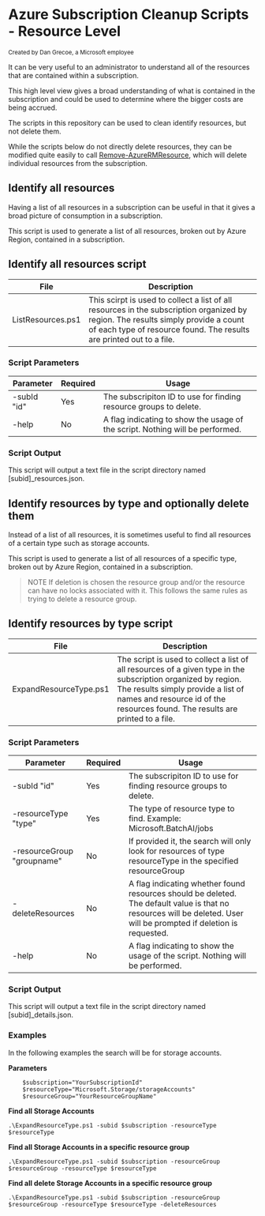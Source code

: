 # Azure Subscription Cleanup Scripts - Resource Level
<sup>Created by Dan Grecoe, a Microsoft employee</sup>

It can be very useful to an administrator to understand all of the resources that are contained within a subscription. 

This high level view gives a broad understanding of what is contained in the subscription and could be used to determine where the bigger costs are being accrued. 

The scripts in this repository can be used to clean identify resources, but not delete them.

While the scripts below do not directly delete resources, they can be modified quite easily to call [Remove-AzureRMResource](https://docs.microsoft.com/en-us/powershell/module/azurerm.resources/remove-azurermresource?view=azurermps-6.13.0), which will delete individual resources from the subscription.

## Identify all resources
Having a list of all resources in a subscription can be useful in that it gives a broad picture of consumption in a subscription. 

This script is used to generate a list of all resources, broken out by Azure Region, contained in a subscription.

## Identify all resources script

|File|Description|
|--------------------|------------------------|              
| ListResources.ps1|	This scirpt is used to collect a list of all resources in the subscription organized by region. The results simply provide a count of each type of resource found. The results are printed out to a file.|


### Script Parameters
|Parameter |Required|Usage|
|--------------------|---------|-----------------------|
|-subId "id"| Yes|	The subscripiton ID to use for finding resource groups to delete.| 
|-help|	No| A flag indicating to show the usage of the script. Nothing will be performed.|

### Script Output
This script will output a text file in the script directory named [subid]_resources.json.

## Identify resources by type and optionally delete them
Instead of a list of all resources, it is sometimes useful to find all resources of a certain type such as storage accounts. 

This script is used to generate a list of all resources of a specific type, broken out by Azure Region, contained in a subscription.

>NOTE If deletion is chosen the resource group and/or the resource can have no locks associated with it. This follows the same rules as trying to delete a resource group. 

## Identify resources by type script
|File|Description|
|--------------------|------------------------|              
| ExpandResourceType.ps1|	The script is used to collect a list of all resources of a given type in the subscription organized by region. The results simply provide a list of names and resource id of the resources found. The results are printed to a file.|



### Script Parameters
|Parameter |Required|Usage|
|--------------------|---------|-----------------------|
|-subId "id"| Yes|	The subscripiton ID to use for finding resource groups to delete.| 
|-resourceType "type"| Yes| The type of resource type to find. Example: Microsoft.BatchAI/jobs|
|-resourceGroup "groupname"| No| If provided it, the search will only look for resources of type resourceType in the specified resourceGroup|
|-deleteResources | No| A flag indicating whether found resources should be deleted. The default value is that no resources will be deleted. User will be prompted if deletion is requested.|
|-help|	No| A flag indicating to show the usage of the script. Nothing will be performed.|

### Script Output
This script will output a text file in the script directory named [subid]_details.json.

### Examples

In the following examples the search will be for storage accounts.

<b> Parameters </b>
```
    $subscription="YourSubscriptionId"
    $resourceType="Microsoft.Storage/storageAccounts"
    $resourceGroup="YourResourceGroupName"
```

<b>Find all Storage Accounts </b>
```
.\ExpandResourceType.ps1 -subid $subscription -resourceType $resourceType
```

<b>Find all Storage Accounts in a specific resource group</b>
```
.\ExpandResourceType.ps1 -subid $subscription -resourceGroup $resourceGroup -resourceType $resourceType
```

<b>Find all delete Storage Accounts in a specific resource group</b>
```
.\ExpandResourceType.ps1 -subid $subscription -resourceGroup $resourceGroup -resourceType $resourceType -deleteResources
```
